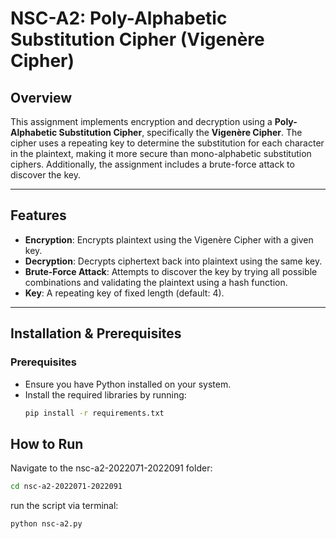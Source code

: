 # NSC-A2: Poly-Alphabetic Substitution Cipher (Vigenère Cipher)

## Overview
This assignment implements encryption and decryption using a **Poly-Alphabetic Substitution Cipher**, specifically the **Vigenère Cipher**. The cipher uses a repeating key to determine the substitution for each character in the plaintext, making it more secure than mono-alphabetic substitution ciphers. Additionally, the assignment includes a brute-force attack to discover the key.

---

## Features
- **Encryption**: Encrypts plaintext using the Vigenère Cipher with a given key.
- **Decryption**: Decrypts ciphertext back into plaintext using the same key.
- **Brute-Force Attack**: Attempts to discover the key by trying all possible combinations and validating the plaintext using a hash function.
- **Key**: A repeating key of fixed length (default: 4).

---

## Installation & Prerequisites
### Prerequisites
- Ensure you have Python installed on your system.
- Install the required libraries by running:
  ```sh
  pip install -r requirements.txt

## How to Run
Navigate to the nsc-a2-2022071-2022091 folder:
 ```sh
cd nsc-a2-2022071-2022091
```
run the script via terminal:
 ```sh
 python nsc-a2.py
 ```
